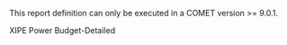 This report definition can only be executed in a COMET version >= 9.0.1.

XIPE Power Budget-Detailed